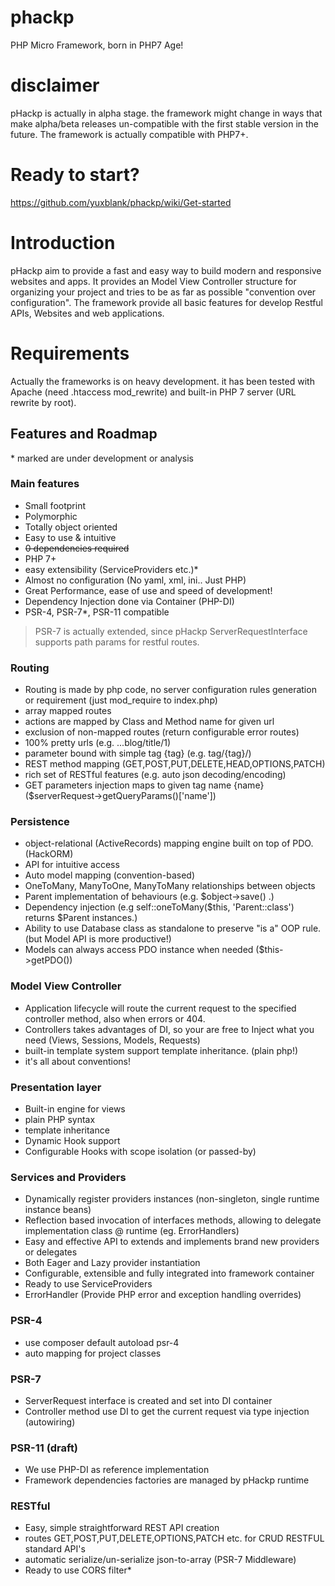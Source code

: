 # phackp
PHP Micro Framework, born in PHP7 Age!

# disclaimer

pHackp is actually in alpha stage.
the framework might change in ways that make alpha/beta releases un-compatible with the first stable version in the future.
The framework is actually compatible with PHP7+.

# Ready to start?
https://github.com/yuxblank/phackp/wiki/Get-started

# Introduction
pHackp aim to provide a fast and easy way to build modern and responsive websites and apps.
It provides an Model View Controller structure for organizing your project and tries to be as far as possible "convention over configuration".
The framework provide all basic features for develop Restful APIs, Websites and web applications.

# Requirements
Actually the frameworks is on heavy development. it has been tested with Apache (need .htaccess mod_rewrite) and built-in PHP 7 server (URL rewrite by root).


## Features and Roadmap
\* marked are under development or analysis

### Main features
  * Small footprint
  * Polymorphic
  * Totally object oriented
  * Easy to use & intuitive
  * ~~0 dependencies required~~
  * PHP 7+
  * easy extensibility (ServiceProviders etc.)*
  * Almost no configuration (No yaml, xml, ini.. Just PHP)
  * Great Performance, ease of use and speed of development!
  * Dependency Injection done via Container (PHP-DI)
  * PSR-4, PSR-7*, PSR-11 compatible
 
 
> PSR-7 is actually extended, since pHackp ServerRequestInterface supports path params for restful routes.

### Routing
  * Routing is made by php code, no server configuration rules generation or requirement (just mod_require to index.php)
  * array mapped routes
  * actions are mapped by Class and Method name for given url
  * exclusion of non-mapped routes (return configurable error routes)
  * 100% pretty urls (e.g. ...blog/title/1)
  * parameter bound with simple tag {tag} (e.g. tag/{tag}/)
  * REST method mapping (GET,POST,PUT,DELETE,HEAD,OPTIONS,PATCH)
  * rich set of RESTful features (e.g. auto json decoding/encoding)
  * GET parameters injection maps to given tag name {name} ($serverRequest->getQueryParams()['name'])

### Persistence
   * object-relational (ActiveRecords) mapping engine built on top of PDO. (HackORM)
   * API for intuitive access
   * Auto model mapping (convention-based)
   * OneToMany, ManyToOne, ManyToMany relationships between objects
   * Parent implementation of behaviours (e.g. $object->save() .)
   * Dependency injection (e.g self::oneToMany($this, 'Parent::class') returns $Parent instances.)
   * Ability to use Database class as standalone to preserve "is a" OOP rule. (but Model API is more productive!)
   * Models can always access PDO instance when needed ($this->getPDO())
   
### Model View Controller
  * Application lifecycle will route the current request to the specified controller method, also when errors or 404.
  * Controllers takes advantages of DI, so your are free to Inject what you need (Views, Sessions, Models, Requests)
  * built-in template system support template inheritance. (plain php!)
  * it's all about conventions!

### Presentation layer
  * Built-in engine for views
   * plain PHP syntax
   * template inheritance
   * Dynamic Hook support
   * Configurable Hooks with scope isolation (or passed-by)
   
### Services and Providers
   * Dynamically register providers instances (non-singleton, single runtime instance beans)
   * Reflection based invocation of interfaces methods, allowing to delegate implementation class @ runtime (eg. ErrorHandlers)
   * Easy and effective API to extends and implements brand new providers or delegates
   * Both Eager and Lazy provider instantiation
   * Configurable, extensible and fully integrated into framework container
   * Ready to use ServiceProviders
   * ErrorHandler (Provide PHP error and exception handling overrides)
   
### PSR-4
  * use composer default autoload psr-4
  * auto mapping for project classes
  
### PSR-7
   * ServerRequest interface is created and set into DI container
   * Controller method use DI to get the current request via type injection (autowiring)
   
### PSR-11 (draft)
  * We use PHP-DI as reference implementation
  * Framework dependencies factories are managed by pHackp runtime
  
### RESTful
  * Easy, simple straightforward REST API creation
  * routes GET,POST,PUT,DELETE,OPTIONS,PATCH etc. for CRUD RESTFUL standard API's
  * automatic serialize/un-serialize json-to-array (PSR-7 Middleware)
  * Ready to use CORS filter*
